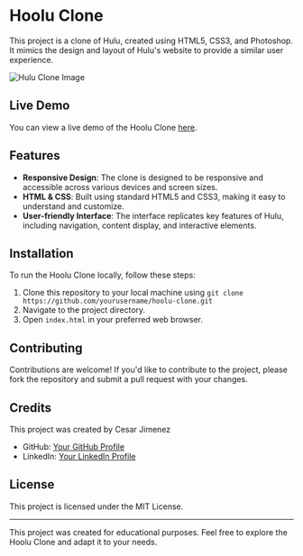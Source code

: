 # Hoolu Clone

This project is a clone of Hulu, created using HTML5, CSS3, and Photoshop. It mimics the design and layout of Hulu's website to provide a similar user experience.


![Hulu Clone Image](https://github.com/cheternal7890/Hulu-Clone/assets/157067093/1bf07f4f-2532-409e-8251-fc3f87696344)

## Live Demo

You can view a live demo of the Hoolu Clone [here](https://hoolu.netlify.app/).

## Features

- **Responsive Design**: The clone is designed to be responsive and accessible across various devices and screen sizes.
- **HTML & CSS**: Built using standard HTML5 and CSS3, making it easy to understand and customize.
- **User-friendly Interface**: The interface replicates key features of Hulu, including navigation, content display, and interactive elements.


## Installation

To run the Hoolu Clone locally, follow these steps:

1. Clone this repository to your local machine using `git clone https://github.com/yourusername/hoolu-clone.git`
2. Navigate to the project directory.
3. Open `index.html` in your preferred web browser.

## Contributing

Contributions are welcome! If you'd like to contribute to the project, please fork the repository and submit a pull request with your changes.

## Credits

This project was created by Cesar Jimenez

- GitHub: [Your GitHub Profile](https://github.com/cheternal7890)
- LinkedIn: [Your LinkedIn Profile](https://www.linkedin.com/in/cesarjimenez-/)

## License

This project is licensed under the MIT License.

---

This project was created for educational purposes. Feel free to explore the Hoolu Clone and adapt it to your needs.

